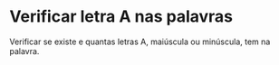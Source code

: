 # Verificar letra A nas palavras

Verificar se existe e quantas letras A, maiúscula ou minúscula, tem na palavra.
